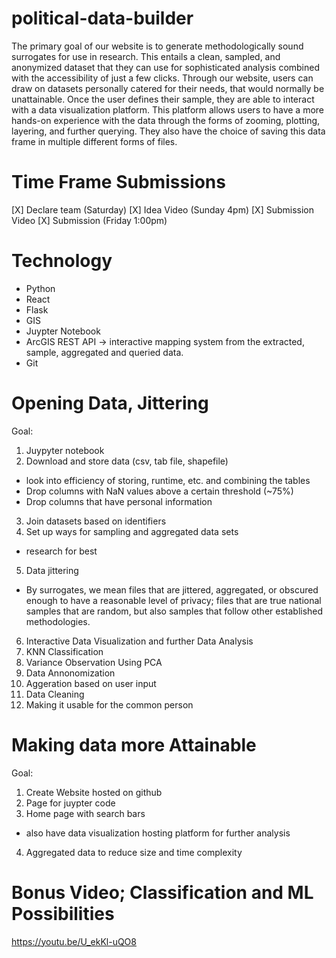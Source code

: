 # political-data-builder

The primary goal of our website is to generate methodologically sound surrogates for use in research. This entails a clean, sampled, and anonymized dataset that they can use for sophisticated analysis combined with the accessibility of just a few clicks. Through our website, users can draw on datasets personally catered for their needs, that would normally be unattainable. Once the user defines their sample, they are able to interact with a data visualization platform. This platform allows users to have a more hands-on experience with the data through the forms of zooming, plotting, layering, and further querying. They also have the choice of saving this data frame in multiple different forms of files. 


# Time Frame Submissions
[X] Declare team (Saturday) 
[X] Idea Video (Sunday 4pm)
[X] Submission Video 
[X] Submission (Friday 1:00pm) 


# Technology 
- Python
- React 
- Flask
- GIS
- Juypter Notebook 
- ArcGIS REST API -> interactive mapping system from the extracted, sample, aggregated and queried data. 
- Git

# Opening Data, Jittering 
Goal: 

1. Juypyter notebook
2. Download and store data (csv, tab file, shapefile)
- look into efficiency of storing, runtime, etc. and combining the tables 
- Drop columns with NaN values above a certain threshold (~75%)
- Drop columns that have personal information 
3. Join datasets based on identifiers
4. Set up ways for sampling and aggregated data sets
- research for best
5. Data jittering 
- By surrogates, we mean files that are jittered, aggregated, or obscured enough to have a reasonable level of privacy; files that are true national samples that are random, but also samples that follow other established methodologies.
6. Interactive Data Visualization and further Data Analysis
7. KNN Classification 
8. Variance Observation Using PCA 
9. Data Annonomization 
10. Aggeration based on user input
11. Data Cleaning
12. Making it usable for the common person


# Making data more Attainable 
Goal:

1. Create Website hosted on github
2. Page for juypter code
3. Home page with search bars 
- also have data visualization hosting platform for further analysis 
4. Aggregated data to reduce size and time complexity



# Bonus Video; Classification and ML Possibilities
https://youtu.be/U_ekKl-uQO8
